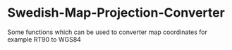 # Swedish-Map-Projection-Converter
Some functions which can be used to converter map coordinates for example RT90 to WGS84
